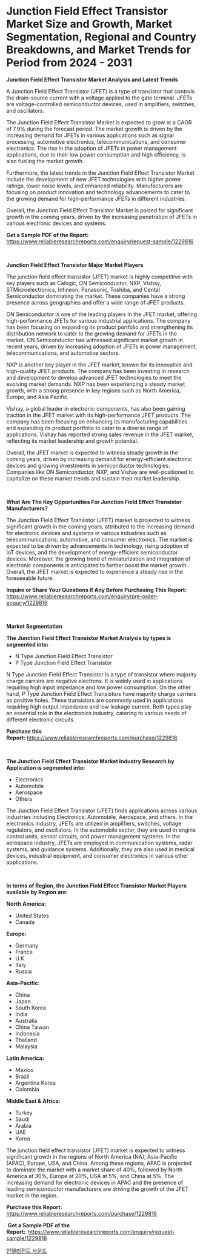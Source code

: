 <p><h1>Junction Field Effect Transistor Market Size and Growth, Market Segmentation, Regional and Country Breakdowns, and Market Trends for Period from 2024 -  2031</h1></p><p><strong>Junction Field Effect Transistor Market Analysis and Latest Trends</strong></p>
<p><p>A Junction Field Effect Transistor (JFET) is a type of transistor that controls the drain-source current with a voltage applied to the gate terminal. JFETs are voltage-controlled semiconductor devices, used in amplifiers, switches, and oscillators.</p><p>The Junction Field Effect Transistor Market is expected to grow at a CAGR of 7.9% during the forecast period. The market growth is driven by the increasing demand for JFETs in various applications such as signal processing, automotive electronics, telecommunications, and consumer electronics. The rise in the adoption of JFETs in power management applications, due to their low power consumption and high efficiency, is also fueling the market growth.</p><p>Furthermore, the latest trends in the Junction Field Effect Transistor Market include the development of new JFET technologies with higher power ratings, lower noise levels, and enhanced reliability. Manufacturers are focusing on product innovation and technology advancements to cater to the growing demand for high-performance JFETs in different industries.</p><p>Overall, the Junction Field Effect Transistor Market is poised for significant growth in the coming years, driven by the increasing penetration of JFETs in various electronic devices and systems.</p></p>
<p><strong>Get a Sample PDF of the Report:&nbsp;</strong> <a href="https://www.reliableresearchreports.com/enquiry/request-sample/1229816">https://www.reliableresearchreports.com/enquiry/request-sample/1229816</a></p>
<p>&nbsp;</p>
<p><strong>Junction Field Effect Transistor Major Market Players</strong></p>
<p><p>The junction field effect transistor (JFET) market is highly competitive with key players such as Calogic, ON Semiconductor, NXP, Vishay, STMicroelectronics, Infineon, Panasonic, Toshiba, and Cental Semiconductor dominating the market. These companies have a strong presence across geographies and offer a wide range of JFET products.</p><p>ON Semiconductor is one of the leading players in the JFET market, offering high-performance JFETs for various industrial applications. The company has been focusing on expanding its product portfolio and strengthening its distribution network to cater to the growing demand for JFETs in the market. ON Semiconductor has witnessed significant market growth in recent years, driven by increasing adoption of JFETs in power management, telecommunications, and automotive sectors.</p><p>NXP is another key player in the JFET market, known for its innovative and high-quality JFET products. The company has been investing in research and development to develop advanced JFET technologies to meet the evolving market demands. NXP has been experiencing a steady market growth, with a strong presence in key regions such as North America, Europe, and Asia Pacific.</p><p>Vishay, a global leader in electronic components, has also been gaining traction in the JFET market with its high-performance JFET products. The company has been focusing on enhancing its manufacturing capabilities and expanding its product portfolio to cater to a diverse range of applications. Vishay has reported strong sales revenue in the JFET market, reflecting its market leadership and growth potential.</p><p>Overall, the JFET market is expected to witness steady growth in the coming years, driven by increasing demand for energy-efficient electronic devices and growing investments in semiconductor technologies. Companies like ON Semiconductor, NXP, and Vishay are well-positioned to capitalize on these market trends and sustain their market leadership.</p></p>
<p>&nbsp;</p>
<p><strong>What Are The Key Opportunities For Junction Field Effect Transistor Manufacturers?</strong></p>
<p><p>The Junction Field Effect Transistor (JFET) market is projected to witness significant growth in the coming years, attributed to the increasing demand for electronic devices and systems in various industries such as telecommunications, automotive, and consumer electronics. The market is expected to be driven by advancements in technology, rising adoption of IoT devices, and the development of energy-efficient semiconductor devices. Moreover, the growing trend of miniaturization and integration of electronic components is anticipated to further boost the market growth. Overall, the JFET market is expected to experience a steady rise in the foreseeable future.</p></p>
<p><strong>Inquire or Share Your Questions If Any Before Purchasing This Report:</strong> <a href="https://www.reliableresearchreports.com/enquiry/pre-order-enquiry/1229816">https://www.reliableresearchreports.com/enquiry/pre-order-enquiry/1229816</a></p>
<p>&nbsp;</p>
<p><strong>Market Segmentation</strong></p>
<p><strong>The Junction Field Effect Transistor Market Analysis by types is segmented into:</strong></p>
<p><ul><li>N Type Junction Field Effect Transistor</li><li>P Type Junction Field Effect Transistor</li></ul></p>
<p><p>N Type Junction Field Effect Transistor is a type of transistor where majority charge carriers are negative electrons. It is widely used in applications requiring high input impedance and low power consumption. On the other hand, P Type Junction Field Effect Transistors have majority charge carriers as positive holes. These transistors are commonly used in applications requiring high output impedance and low leakage current. Both types play an essential role in the electronics industry, catering to various needs of different electronic circuits.</p></p>
<p><strong>Purchase this Report:&nbsp;</strong><a href="https://www.reliableresearchreports.com/purchase/1229816">https://www.reliableresearchreports.com/purchase/1229816</a></p>
<p>&nbsp;</p>
<p><strong>The Junction Field Effect Transistor Market Industry Research by Application is segmented into:</strong></p>
<p><ul><li>Electronics</li><li>Automobile</li><li>Aerospace</li><li>Others</li></ul></p>
<p><p>The Junction Field Effect Transistor (JFET) finds applications across various industries including Electronics, Automobile, Aerospace, and others. In the electronics industry, JFETs are utilized in amplifiers, switches, voltage regulators, and oscillators. In the automobile sector, they are used in engine control units, sensor circuits, and power management systems. In the aerospace industry, JFETs are employed in communication systems, radar systems, and guidance systems. Additionally, they are also used in medical devices, industrial equipment, and consumer electronics in various other applications.</p></p>
<p>&nbsp;</p>
<p><strong>In terms of Region, the Junction Field Effect Transistor Market Players available by Region are:</strong></p>
<p>
    <p> <strong> North America: </strong>
        <ul>
            <li>United States</li>
            <li>Canada</li>
        </ul>
        </p> 
    <p> <strong> Europe: </strong>
        <ul>
            <li>Germany</li>
            <li>France</li>
            <li>U.K.</li>
            <li>Italy</li>
            <li>Russia</li>
        </ul>
        </p> 
    <p> <strong> Asia-Pacific: </strong>
        <ul>
            <li>China</li>
            <li>Japan</li>
            <li>South Korea</li>
            <li>India</li>
            <li>Australia</li>
            <li>China Taiwan</li>
            <li>Indonesia</li>
            <li>Thailand</li>
            <li>Malaysia</li>
        </ul>
        </p> 
    <p> <strong> Latin America: </strong>
        <ul>
            <li>Mexico</li>
            <li>Brazil</li>
            <li>Argentina Korea</li>
            <li>Colombia</li>
        </ul>
        </p> 
    <p> <strong> Middle East & Africa: </strong>
        <ul>
            <li>Turkey</li>
            <li>Saudi</li>
            <li>Arabia</li>
            <li>UAE</li>
            <li>Korea</li>
        </ul>
    </p>
    </p>
<p><p>The junction field effect transistor (JFET) market is expected to witness significant growth in the regions of North America (NA), Asia-Pacific (APAC), Europe, USA, and China. Among these regions, APAC is projected to dominate the market with a market share of 40%, followed by North America at 30%, Europe at 20%, USA at 5%, and China at 5%. The increasing demand for electronic devices in APAC and the presence of leading semiconductor manufacturers are driving the growth of the JFET market in the region.</p></p>
<p><strong>Purchase this Report: </strong><a href="https://www.reliableresearchreports.com/purchase/1229816">https://www.reliableresearchreports.com/purchase/1229816</a></p>
<p>&nbsp;<strong>Get a Sample PDF of the Report:&nbsp;&nbsp;</strong><a href="https://www.reliableresearchreports.com/enquiry/request-sample/1229816">https://www.reliableresearchreports.com/enquiry/request-sample/1229816</a></p>
<p><strong></strong></p>
<p><p><a href="https://github.com/fernandotryO5lson96765/Market-Research-Report-List-1/blob/main/12407269094.md">인텔리전트 사운드</a></p></p>